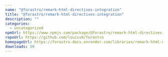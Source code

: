 ```yaml
---
name: "@forastro/remark-html-directives-integration"
title: "@forastro/remark-html-directives-integration"
description: ""
categories:
  - uncategorized
npmUrl: https://www.npmjs.com/package/@forastro/remark-html-directives-integration
repoUrl: https://github.com/louiss0/forastro
homepageUrl: https://forastro-docs.onrender.com/libraries/remark-html-directives
downloads: 39
---
```

